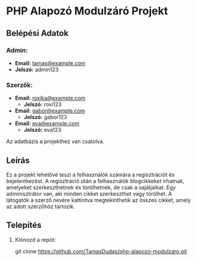 # PHP Alapozó Modulzáró Projekt

## Belépési Adatok

### Admin:

- **Email:** tamas@example.com
- **Jelszó:** admin123

### Szerzők:

- **Email:** roxika@example.com
  - **Jelszó:** roxi123
- **Email:** gabor@example.com
  - **Jelszó:** gabor123
- **Email:** eva@example.com
  - **Jelszó:** eva123

Az adatbázis a projekthez van csatolva.

## Leírás

Ez a projekt lehetővé teszi a felhasználók számára a regisztrációt és bejelentkezést. A regisztráció után a felhasználók blogcikkeket írhatnak, amelyeket szerkeszthetnek és törölhetnek, de csak a sajátjaikat. Egy adminisztrátor van, aki minden cikket szerkeszthet vagy törölhet. A látogatók a szerző nevére kattintva megtekinthetik az összes cikket, amely az adott szerzőhöz tartozik.

## Telepítés

1. Klónozd a repót:

   git clone https://github.com/TamasDudas/php-alapozo-modulzaro.git
